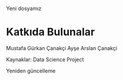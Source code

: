 Yeni dosyamız

# Katkıda Bulunalar 
Mustafa Gürkan Çanakçi
Ayşe Arslan Çanakçi

Kaynaklar:
Data Science Project

Yeniden güncelleme
